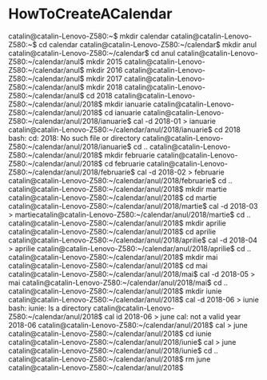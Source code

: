 # HowToCreateACalendar

catalin@catalin-Lenovo-Z580:~$ mkdir calendar
catalin@catalin-Lenovo-Z580:~$ cd calendar
catalin@catalin-Lenovo-Z580:~/calendar$ mkdir anul
catalin@catalin-Lenovo-Z580:~/calendar$ cd anul
catalin@catalin-Lenovo-Z580:~/calendar/anul$ mkdir 2015
catalin@catalin-Lenovo-Z580:~/calendar/anul$ mkdir 2016
catalin@catalin-Lenovo-Z580:~/calendar/anul$ mkdir 2017
catalin@catalin-Lenovo-Z580:~/calendar/anul$ mkdir 2018
catalin@catalin-Lenovo-Z580:~/calendar/anul$ cd 2018
catalin@catalin-Lenovo-Z580:~/calendar/anul/2018$ mkdir ianuarie
catalin@catalin-Lenovo-Z580:~/calendar/anul/2018$ cd ianuarie
catalin@catalin-Lenovo-Z580:~/calendar/anul/2018/ianuarie$ cal -d 2018-01 > ianuarie
catalin@catalin-Lenovo-Z580:~/calendar/anul/2018/ianuarie$ cd 2018
bash: cd: 2018: No such file or directory
catalin@catalin-Lenovo-Z580:~/calendar/anul/2018/ianuarie$ cd ..
catalin@catalin-Lenovo-Z580:~/calendar/anul/2018$ mkdir februarie
catalin@catalin-Lenovo-Z580:~/calendar/anul/2018$ cd februarie
catalin@catalin-Lenovo-Z580:~/calendar/anul/2018/februarie$ cal -d 2018-02 > februarie
catalin@catalin-Lenovo-Z580:~/calendar/anul/2018/februarie$ cd ..
catalin@catalin-Lenovo-Z580:~/calendar/anul/2018$ mkdir martie
catalin@catalin-Lenovo-Z580:~/calendar/anul/2018$ cd martie
catalin@catalin-Lenovo-Z580:~/calendar/anul/2018/martie$ cal -d 2018-03 > martiecatalin@catalin-Lenovo-Z580:~/calendar/anul/2018/martie$ cd ..
catalin@catalin-Lenovo-Z580:~/calendar/anul/2018$ mkdir aprilie
catalin@catalin-Lenovo-Z580:~/calendar/anul/2018$ cd aprilie
catalin@catalin-Lenovo-Z580:~/calendar/anul/2018/aprilie$ cal -d 2018-04 > aprilie
catalin@catalin-Lenovo-Z580:~/calendar/anul/2018/aprilie$ cd ..
catalin@catalin-Lenovo-Z580:~/calendar/anul/2018$ mkdir mai
catalin@catalin-Lenovo-Z580:~/calendar/anul/2018$ cd mai
catalin@catalin-Lenovo-Z580:~/calendar/anul/2018/mai$ cal -d 2018-05 > mai
catalin@catalin-Lenovo-Z580:~/calendar/anul/2018/mai$ cd ..
catalin@catalin-Lenovo-Z580:~/calendar/anul/2018$ mkdir iunie
catalin@catalin-Lenovo-Z580:~/calendar/anul/2018$ cal -d 2018-06 > iunie
bash: iunie: Is a directory
catalin@catalin-Lenovo-Z580:~/calendar/anul/2018$ cal id 2018-06 > june
cal: not a valid year 2018-06
catalin@catalin-Lenovo-Z580:~/calendar/anul/2018$ cal > june
catalin@catalin-Lenovo-Z580:~/calendar/anul/2018$ cd iunie
catalin@catalin-Lenovo-Z580:~/calendar/anul/2018/iunie$ cal > june
catalin@catalin-Lenovo-Z580:~/calendar/anul/2018/iunie$ cd ..
catalin@catalin-Lenovo-Z580:~/calendar/anul/2018$ rm june
catalin@catalin-Lenovo-Z580:~/calendar/anul/2018$ 
